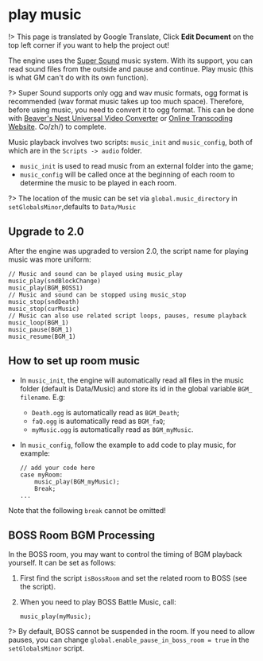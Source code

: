 # play music

!> This page is translated by Google Translate, Click **Edit Document** on the top left corner if you want to help the project out!

The engine uses the [Super Sound](http://gmc.yoyogames.com/index.php?showtopic=120034) music system. With its support, you can read sound files from the outside and pause and continue. Play music (this is what GM can't do with its own function).

?> Super Sound supports only ogg and wav music formats, ogg format is recommended (wav format music takes up too much space). Therefore, before using music, you need to convert it to ogg format. This can be done with [Beaver's Nest Universal Video Converter](http://www.leawo.cn) or [Online Transcoding Website](https://convertio.com). Co/zh/) to complete.

Music playback involves two scripts: `music_init` and `music_config`, both of which are in the `Scripts -> audio` folder.

- `music_init` is used to read music from an external folder into the game;
- `music_config` will be called once at the beginning of each room to determine the music to be played in each room.

?> The location of the music can be set via `global.music_directory` in `setGlobalsMinor`, ​​defaults to `Data/Music`

## Upgrade to 2.0

After the engine was upgraded to version 2.0, the script name for playing music was more uniform:

```gml
// Music and sound can be played using music_play
music_play(sndBlockChange)
music_play(BGM_BOSS1)
// Music and sound can be stopped using music_stop
music_stop(sndDeath)
music_stop(curMusic)
// Music can also use related script loops, pauses, resume playback
music_loop(BGM_1)
music_pause(BGM_1)
music_resume(BGM_1)
```

## How to set up room music

- In `music_init`, the engine will automatically read all files in the music folder (default is Data/Music) and store its id in the global variable `BGM_ filename`. E.g:

  - `Death.ogg` is automatically read as `BGM_Death`;
  - `faQ.ogg` is automatically read as `BGM_faQ`;
  - `myMusic.ogg` is automatically read as `BGM_myMusic`.

- In `music_config`, follow the example to add code to play music, for example:

  ```gml
  // add your code here
  case myRoom:
      music_play(BGM_myMusic);
      Break;
  ...
  ```

Note that the following `break` cannot be omitted!

## BOSS Room BGM Processing

In the BOSS room, you may want to control the timing of BGM playback yourself. It can be set as follows:

1.  First find the script `isBossRoom` and set the related room to BOSS (see the script).

2.  When you need to play BOSS Battle Music, call:

    ```gml
    music_play(myMusic);
    ```

?> By default, BOSS cannot be suspended in the room. If you need to allow pauses, you can change `global.enable_pause_in_boss_room = true` in the `setGlobalsMinor` script.

